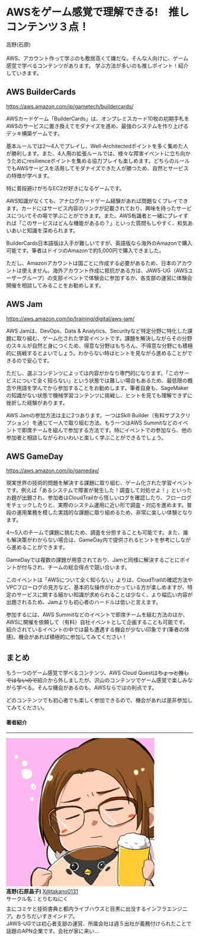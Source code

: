 ﻿# AWSをゲーム感覚で理解できる!　推しコンテンツ３点！

<div class="flush-right">
高野(石原)
</div>

<br>
AWS、アカウント作って学ぶのも敷居高くて嫌だな。そんな人向けに、ゲーム感覚で学べるコンテンツがあります。
学ぶ方法が多いのも推しポイント！紹介していきます。

## AWS BuilderCards

https://aws.amazon.com/jp/gametech/buildercards/

AWSカードゲーム「BuilderCards」は、オンプレミスカード10枚の初期手札をAWSのサービスに置き換えてモダナイズを進め、最強のシステムを作り上げるデッキ構築ゲームです。

基本ルールでは2〜4人でプレイし、Well-Architectedポイントを多く集めた人が勝利します。また、4人用の拡張ルールでは、様々な障害イベントに立ち向かうためにresilienceポイントを集める協力プレイも楽しめます。どちらのルールでもAWSサービスを活用してモダナイズできた人が勝つため、自然とサービスの特徴が学べます。

特に普段避けがちなEC2が好きになるゲームです。

AWS知識がなくても、アナログカードゲーム経験があれば問題なくプレイできます。カードにはサービス内容のリンクが記載されており、興味を持ったサービスについてその場で学ぶことができます。また、AWS有識者と一緒にプレイすれば「このサービスはどんな機能があるの？」といった質問もしやすく、和気あいあいと知識を深められます。

BuilderCards日本語版は入手が難しいですが、英語版なら海外のAmazonで購入可能です。筆者はドイツのAmazonで約5,000円で購入できました。

ただし、Amazonアカウントは国ごとに作成する必要があるため、日本のアカウントは使えません。海外アカウント作成に抵抗がある方は、JAWS-UG（AWSユーザーグループ）の支部イベントで体験会に参加するか、各支部の運営に体験会開催を相談してみることをお勧めします。

## AWS Jam

https://aws.amazon.com/jp/training/digital/aws-jam/

AWS Jamは、DevOps、Data & Analytics、Securityなど特定分野に特化した課題に取り組む、ゲーム化された学習イベントです。課題を解決しながらその分野のスキルが自然と身につくため、得意な分野はもちろん、不得意な分野にも積極的に挑戦するとよいでしょう。わからない時はヒントを見ながら進めることができるので安心です。

ただし、選ぶコンテンツによっては内容がかなり専門的になります。「このサービスについて全く知らない」という状態では難しい場合もあるため、最低限の概念や用語を学んでから参加することをお勧めします。筆者自身も、SageMakerの知識がない状態で機械学習コンテンツに挑戦し、ヒントを見ても理解できずに挫折した経験があります。

AWS Jamの参加方法は主に2つあります。一つはSkill Builder（有料サブスクリプション）を通じて一人で取り組む方法、もう一つはAWS Summitなどのイベントで即席チームを組んで参加する方法です。特にイベントでの参加なら、他の参加者と相談しながらわいわいと楽しく学ぶことができるでしょう。

## AWS GameDay

https://aws.amazon.com/jp/gameday/

現実世界の技術的問題を解決する課題に取り組む、ゲーム化された学習イベントです。例えば「あるシステムで障害が発生した！調査して対処せよ！」といったお題が出題され、参加者はCloudTrailから怪しいログを確認したり、フローログをチェックしたりと、実際のシステム運用に近い形で調査・対応を進めます。普段の運用業務を模した実践的な課題に取り組めるため、非常に楽しい体験となります。

4〜5人のチームで課題に挑むため、調査を分担することも可能です。また、誰も解決策がわからない場合は、GameDay内で提供されるヒントを参考にしながら進めることができます。

GameDayでは複数の課題が用意されており、Jamと同様に解決するごとにポイントが付与され、チームの総合得点で競い合います。

このイベントは「AWSについて全く知らない」よりは、CloudTrailの確認方法やVPCフローログの見方など、基本的な操作がわかっている方が楽しめますが、特定のサービスに関する細かい知識が求められることは少なく、より幅広い内容が出題されるため、Jamよりも初心者のハードルは低いと言えます。

参加するには、AWS Summitなどのイベントで即席チームを組む方法のほか、AWSに開催を依頼して（有料）自社イベントとして企画することも可能です。紹介されているイベントの中では最も遭遇する機会が少ない印象です(筆者の体感)。機会があれば積極的に参加してみてください！

## まとめ

もう一つのゲーム感覚で学べるコンテンツ、AWS Cloud Questは~~ちょっと推しではないので~~紹介から外しましたが、沢山のコンテンツでゲーム感覚で楽しみながら学べる。そんな機会があるのも、AWSならではの利点です。

どのコンテンツでも初心者でも楽しく参加できるので、機会があれば是非参加してみてください。

#### 著者紹介
---

<div class="author-profile">
    <img src="images/takano0131.jpg">
    <div>
        <div>
            <b>高野(石原晶子) </b>
            <a href="https://twitter.com/takano0131">X@takano0131</a>
        </div>
        <div>
            サークル名：とりむねにく
        </div>
    </div>
</div>
<p style="margin-top: 0.5em; margin-bottom: 2em;">
主にコミケと技術書典と都内ライブハウスと目黒に出没するインフラエンジニア。おうちだいすきインドア。<br>
JAWS-UGでは初心者支部の運営、所属会社は週５出社が義務付けられたことで話題のAPN企業です。会社が家に来い…
</p>